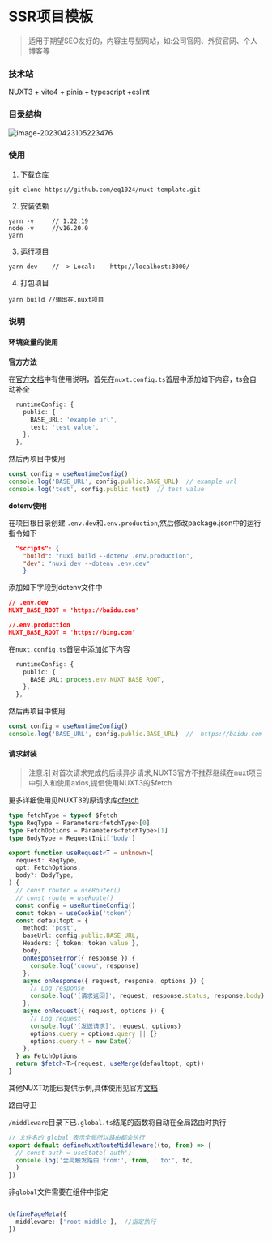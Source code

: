 # SSR项目模板
> 适用于期望SEO友好的，内容主导型网站，如:公司官网、外贸官网、个人博客等
### 技术站
NUXT3 + vite4 + pinia + typescript +eslint

### 目录结构

![image-20230423105223476](https://pic-1300230199.cos.ap-guangzhou.myqcloud.com/2023/202304231052644.png)

### 使用

1. 下载仓库

```shell
git clone https://github.com/eq1024/nuxt-template.git
```

2. 安装依赖

```shell
yarn -v 	// 1.22.19
node -v		//v16.20.0
yarn
```

3. 运行项目

```shell
yarn dev	//  > Local:    http://localhost:3000/ 
```

4. 打包项目

```shell
yarn build //输出在.nuxt项目
```

### 说明

#### 环境变量的使用

**官方方法**

在[官方文档](https://nuxt.com.cn/docs/migration/runtime-config#runtime-config)中有使用说明，首先在`nuxt.config.ts`首层中添加如下内容，ts会自动补全

```ts
  runtimeConfig: {
    public: {
      BASE_URL: 'example url',
      test: 'test value',
    },
  },
```

然后再项目中使用

```ts
const config = useRuntimeConfig()
console.log('BASE_URL', config.public.BASE_URL)	 // example url
console.log('test', config.public.test)	 // test value
```

**dotenv使用**

在项目根目录创建 `.env.dev`和`.env.production`,然后修改package.json中的运行指令如下

```json
  "scripts": {
    "build": "nuxi build --dotenv .env.production",
    "dev": "nuxi dev --dotenv .env.dev"
  	}
```

添加如下字段到dotenv文件中

```json
// .env.dev
NUXT_BASE_ROOT = 'https://baidu.com'

//.env.production
NUXT_BASE_ROOT = 'https://bing.com'
```

在`nuxt.config.ts`首层中添加如下内容

```ts
  runtimeConfig: {
    public: {
      BASE_URL: process.env.NUXT_BASE_ROOT,
    },
  },
```

然后再项目中使用

```ts
const config = useRuntimeConfig()
console.log('BASE_URL', config.public.BASE_URL)	 //  https://baidu.com 或 https://bing.com
```

#### 请求封装

> 注意:针对首次请求完成的后续异步请求,NUXT3官方不推荐继续在nuxt项目中引入和使用axios,提倡使用NUXT3的$fetch

更多详细使用见NUXT3的原请求库[ofetch](https://github.com/unjs/ofetch)

```ts
type fetchType = typeof $fetch
type ReqType = Parameters<fetchType>[0]
type FetchOptions = Parameters<fetchType>[1]
type BodyType = RequestInit['body']

export function useRequest<T = unknown>(
  request: ReqType,
  opt: FetchOptions,
  body?: BodyType,
) {
  // const router = useRouter()
  // const route = useRoute()
  const config = useRuntimeConfig()
  const token = useCookie('token')
  const defaultopt = {
    method: 'post',
    baseUrl: config.public.BASE_URL,
    Headers: { token: token.value },
    body,
    onResponseError({ response }) {
      console.log('cuowu', response)
    },
    async onResponse({ request, response, options }) {
      // Log response
      console.log('[请求返回]', request, response.status, response.body)
    },
    async onRequest({ request, options }) {
      // Log request
      console.log('[发送请求]', request, options)
      options.query = options.query || {}
      options.query.t = new Date()
    },
  } as FetchOptions
  return $fetch<T>(request, useMerge(defaultopt, opt))
}
```

其他NUXT功能已提供示例,具体使用见官方[文档](https://nuxt.com/)



路由守卫

`/middleware`目录下已`.global.ts`结尾的函数将自动在全局路由时执行

```ts
// 文件名的 global 表示全局所以路由都会执行
export default defineNuxtRouteMiddleware((to, from) => {
  // const auth = useState('auth')
  console.log('全局触发路由 from:', from, ' to:', to,
  )
})
```

非`global`文件需要在组件中指定

```ts

definePageMeta({
  middleware: ['root-middle'],  //指定执行
})
```



